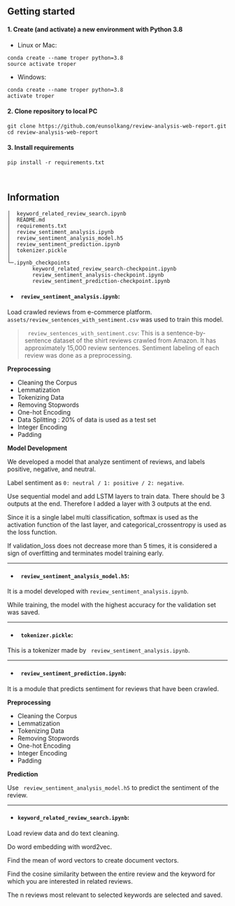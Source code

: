 ## Getting started
#### 1. Create (and activate) a new environment with Python 3.8
- Linux or Mac:
```
conda create --name troper python=3.8
source activate troper
```

- Windows:
```
conda create --name troper python=3.8
activate troper
```

#### 2. Clone repository to local PC
```
git clone https://github.com/eunsolkang/review-analysis-web-report.git
cd review-analysis-web-report 
```

#### 3. Install requirements
```
pip install -r requirements.txt
```
<br/>

## Information
```
│  keyword_related_review_search.ipynb
│  README.md
│  requirements.txt
│  review_sentiment_analysis.ipynb
│  review_sentiment_analysis_model.h5
│  review_sentiment_prediction.ipynb
│  tokenizer.pickle
│
└─.ipynb_checkpoints
        keyword_related_review_search-checkpoint.ipynb
        review_sentiment_analysis-checkpoint.ipynb
        review_sentiment_prediction-checkpoint.ipynb
```

- #### ``` review_sentiment_analysis.ipynb```:

Load crawled reviews from e-commerce platform.  ```assets/review_sentences_with_sentiment.csv``` was used to train this model.

> ``` review_sentences_with_sentiment.csv```: This is a sentence-by-sentence dataset of the shirt reviews crawled from Amazon. It has approximately 15,000 review sentences.
Sentiment labeling of each review was done as a preprocessing.

**Preprocessing**
- Cleaning the Corpus
- Lemmatization 
- Tokenizing Data
- Removing Stopwords
- One-hot Encoding
- Data Splitting : 20% of data is used as a test set
- Integer Encoding
- Padding

**Model Development**

 We developed a model that analyze sentiment of reviews, and labels positive, negative, and neutral. 
 
 Label sentiment as ```0: neutral / 1: positive / 2: negative```.
 
Use sequential model and add LSTM layers to train data. There should be 3 outputs at the end. Therefore I added a layer with 3 outputs at the end.

Since it is a single label multi classification, softmax is used as the activation function of the last layer, and categorical_crossentropy is used as the loss function. 

If validation_loss does not decrease more than 5 times, it is considered a sign of overfitting and terminates model training early.

-----

- #### ``` review_sentiment_analysis_model.h5```:

It is a model developed with ```review_sentiment_analysis.ipynb```.

While training, the model with the highest accuracy for the validation set was saved.

-----

- #### ``` tokenizer.pickle```: 
This is a tokenizer made by ``` review_sentiment_analysis.ipynb```.

----

- #### ``` review_sentiment_prediction.ipynb```:

It is a module that predicts sentiment for reviews that have been crawled.

**Preprocessing**
- Cleaning the Corpus
- Lemmatization 
- Tokenizing Data
- Removing Stopwords
- One-hot Encoding
- Integer Encoding
- Padding

**Prediction**

Use ``` review_sentiment_analysis_model.h5``` to predict the sentiment of the review.

-----

- #### ```keyword_related_review_search.ipynb```:

Load review data and do text cleaning.

Do word embedding with word2vec. 

Find the mean of word vectors to create document vectors.

Find the cosine similarity between the entire review and the keyword for which you are interested in related reviews.

The n reviews most relevant to selected keywords are selected and saved.
